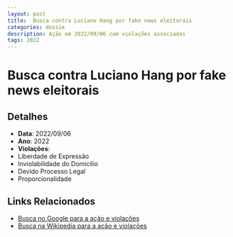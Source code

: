 ```yaml
---
layout: post
title:  Busca contra Luciano Hang por fake news eleitorais
categories: dossie
description: Ação em 2022/09/06 com violações associadas
tags: 2022
---
```


# Busca contra Luciano Hang por fake news eleitorais

## Detalhes
- **Data**: 2022/09/06
- **Ano**: 2022
- **Violações**:
- Liberdade de Expressão
- Inviolabilidade do Domicílio
- Devido Processo Legal
- Proporcionalidade

## Links Relacionados
- [Busca no Google para a ação e violações](https://www.google.com/search?q=%22Alexandre%20de%20Moraes%22%20Busca%20contra%20Luciano%20Hang%20por%20fake%20news%20eleitorais%20Liberdade%20de%20Express%C3%A3o%20Inviolabilidade%20do%20Domic%C3%ADlio%20Devido%20Processo%20Legal%20Proporcionalidade%202022)
- [Busca na Wikipedia para a ação e violações](https://en.wikipedia.org/w/index.php?search=%22Alexandre%20de%20Moraes%22%20Busca%20contra%20Luciano%20Hang%20por%20fake%20news%20eleitorais%20Liberdade%20de%20Express%C3%A3o%20Inviolabilidade%20do%20Domic%C3%ADlio%20Devido%20Processo%20Legal%20Proporcionalidade%202022)

